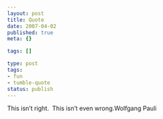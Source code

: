 ```yaml
---
layout: post
title: Quote
date: 2007-04-02
published: true
meta: {}

tags: []

type: post
tags:
- fun
- tumble-quote
status: publish
---
```

<!-- blockquote  -->This isn&#8217;t right.  This isn&#8217;t even wrong.<!-- endblockquote  -->Wolfgang Pauli

